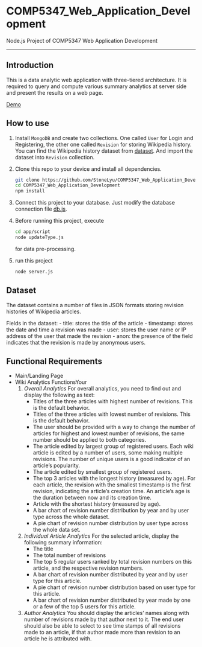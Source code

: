 # COMP5347_Web_Application_Development

Node.js Project of COMP5347 Web Application Development

---

## Introduction

This is a data analytic web application with three-tiered architecture. It is required to query and compute various summary analytics at server side and present the results on a web page.

[Demo]()

## How to use

1. Install `MongoDB` and create two collections. One called `User` for Login and Registering, the other one called `Revision` for storing Wikipedia history. You can find the Wikipedia history dataset from [dataset](dataset). And import the dataset into `Revision` collection.

2. Clone this repo to your device and install all dependencies.

    ```bash
    git clone https://github.com/StoneLyu/COMP5347_Web_Application_Development.git
    cd COMP5347_Web_Application_Development
    npm install
    ```

3. Connect this project to your database. Just modify the database connection file [db.js](app/models/db.js).

4. Before running this project, execute

    ```bash
    cd app/script
    node updateType.js
    ```

    for data pre-processing.

5. run this project

    ```bash
    node server.js
    ```

## Dataset

The dataset contains a number of files in JSON formats storing revision histories of Wikipedia articles.

Fields in the dataset:
    - title: stores the title of the article
    - timestamp: stores the date and time a revision was made
    - user: stores the user name or IP address of the user that made the revision
    - anon: the presence of the field indicates that the revision is made by anonymous users.

## Functional Requirements

- Main/Landing Page
- Wiki Analytics FunctionsYour
    1. *Overall Analytics*
    For overall analytics, you need to find out and display the following as text:
        - Titles of the three articles with highest number of revisions. This is the default behavior.
        - Titles of the three articles with lowest number of revisions. This is the default behavior.
        - The user should be provided with a way to change the number of articles for highest and lowest number of revisions, the same number should be applied to both categories.
        - The article edited by largest group of registered users. Each wiki article is edited by a number of users, some making multiple revisions. The number of unique users is a good indicator of an article’s popularity.
        - The article edited by smallest group of registered users.
        - The top 3 articles with the longest history (measured by age). For each article, the revision with the smallest timestamp is the first revision, indicating the article’s creation time. An article’s age is the duration between now and its creation time.
        - Article with the shortest history (measured by age).
        - A bar chart of revision number distribution by year and by user type across the whole dataset.
        - A pie chart of revision number distribution by user type across the whole data set.
    2. *Individual Article Analytics*
    For the selected article, display the following summary information:
        - The title
        - The total number of revisions
        - The top 5 regular users ranked by total revision numbers on this article, and the respective revision numbers.
        - A bar chart of revision number distributed by year and by user type for this article.
        - A pie chart of revision number distribution based on user type for this article.
        - A bar chart of revision number distributed by year made by one or a few of the top 5 users for this article.
    3. *Author Analytics*
    You should display the articles’ names along with number of revisions made by that author next to it. The end user should also be able to select to see time stamps of all revisions made to an article, if that author made more than revision to an article he is attributed with.